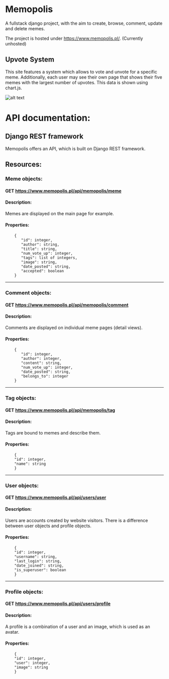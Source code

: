 # **Memopolis**

A fullstack django project, with the aim to create, browse, comment, update and delete memes.

The project is hosted under https://www.memopolis.pl/. (Currently unhosted)

## Upvote System

This site features a system which allows to vote and unvote for a specific meme. Additionally, each user may see their own page that shows their five memes with the largest number of upvotes. This data is shown using chart.js.

![alt text](https://i.imgur.com/Yqtc0xA.png?1 "User upvotes")

# API documentation:

## Django REST framework
Memopolis offers an API, which is built on Django REST framework.

## Resources:
### Meme objects:
#### GET https://www.memopolis.pl/api/memopolis/meme
#### Description:
 Memes are displayed on the main page for example.
#### Properties:
        {
           "id": integer,
           "author": string,
           "title": string,
           "num_vote_up": integer,
           "tags": list of integers,
           "image": string,
           "date_posted": string,
           "accepted": boolean
        }
---
### Comment objects:
#### GET https://www.memopolis.pl/api/memopolis/comment
#### Description:
 Comments are displayed on individual meme pages (detail views).
#### Properties:
        {
           "id": integer,
           "author": integer,
           "content": string,
           "num_vote_up": integer,
           "date_posted": string,
           "belongs_to": integer
        }
---
### Tag objects:
#### GET https://www.memopolis.pl/api/memopolis/tag
#### Description:
 Tags are bound to memes and describe them.
#### Properties:
        {
        "id": integer,
        "name": string
        }
---
### User objects:
#### GET https://www.memopolis.pl/api/users/user
#### Description:
 Users are accounts created by website visitors. There is a difference between user objects and profile objects.
#### Properties:
        {
        "id": integer,
        "username": string,
        "last_login": string,
        "date_joined": string,
        "is_superuser": boolean
        }
---
### Profile objects:
#### GET https://www.memopolis.pl/api/users/profile
#### Description:
 A profile is a combination of a user and an image, which is used as an avatar.
#### Properties:
        {
        "id": integer,
        "user": integer,
        "image": string 
        }
